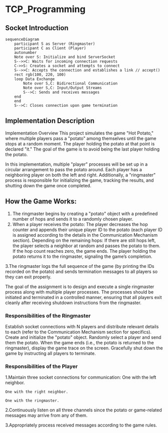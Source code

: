 # TCP_Programming
 
## Socket Introduction
```mermaid
sequenceDiagram
    participant S as Server (Ringmaster)
    participant C as Client (Player)
    autonumber
    Note over S: Initialize and bind ServerSocket
    S-->>C: Waits for incoming connection requests
    C->>S: Creates a socket and attempts to connect
    S-->>C: Accepts the connection and establishes a link // accept()
    rect rgb(100, 220, 100)
    loop Data Exchange
        Note over S,C: Bidirectional Communication
        Note over S,C: Input/Output Streams
        S-->C: Sends and receives messages
    end
    end
    S-->C: Closes connection upon game termination

```
## Implementation Description

Implementation Overview
This project simulates the game "Hot Potato," where multiple players pass a "potato" among themselves until the game stops at a random moment. The player holding the potato at that point is declared "it." The goal of the game is to avoid being the last player holding the potato.

In this implementation, multiple "player" processes will be set up in a circular arrangement to pass the potato around. Each player has a neighboring player on both the left and right. Additionally, a "ringmaster" process is responsible for initializing the game, tracking the results, and shutting down the game once completed.

## How the Game Works:
1. The ringmaster begins by creating a "potato" object with a predefined number of hops and sends it to a randomly chosen player.
2. When a player receives the potato:
	The player decreases the hop counter and appends their unique player ID to the potato (each player ID is assigned according to the details in the Communication Mechanism section).
	Depending on the remaining hops:
		If there are still hops left, the player selects a neighbor at random and passes the potato to them.
		If the hop count reaches zero, the game ends. The player holding the potato returns it to the ringmaster, signaling the game’s completion.

3.The ringmaster logs the full sequence of the game (by printing the IDs recorded on the potato) and sends termination messages to all players so they can exit properly.

The goal of the assignment is to design and execute a single ringmaster process along with multiple player processes. The processes should be initiated and terminated in a controlled manner, ensuring that all players exit cleanly after receiving shutdown instructions from the ringmaster.

### Responsibilities of the Ringmaster
Establish socket connections with N players and distribute relevant details to each (refer to the Communication Mechanism section for specifics).
Create and initialize the "potato" object.
Randomly select a player and send them the potato.
When the game ends (i.e., the potato is returned to the ringmaster), display the game trace on the screen.
Gracefully shut down the game by instructing all players to terminate.

### Responsibilities of the Player
1.Maintain three socket connections for communication:
	One with the left neighbor.
 
	One with the right neighbor.
 
	One with the ringmaster.
 
2.Continuously listen on all three channels since the potato or game-related messages may arrive from any of them.

3.Appropriately process received messages according to the game rules.
